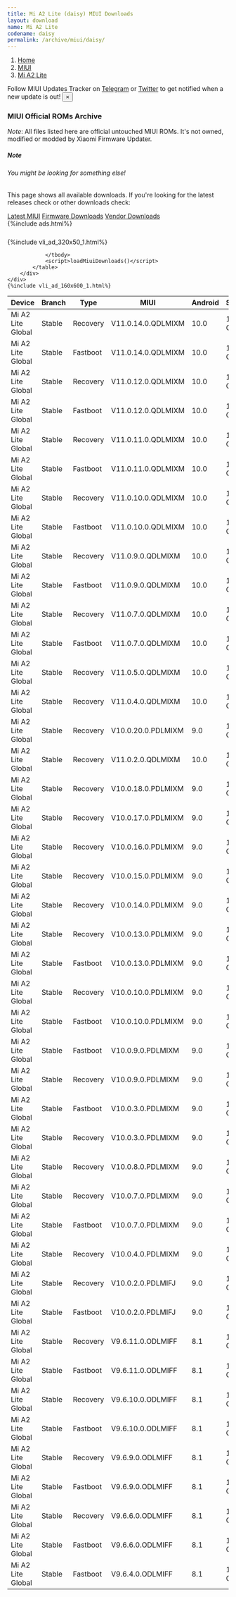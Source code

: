 ```yaml
---
title: Mi A2 Lite (daisy) MIUI Downloads
layout: download
name: Mi A2 Lite
codename: daisy
permalink: /archive/miui/daisy/
---
```

<nav aria-label="breadcrumb">
    <ol class="breadcrumb">
        <li class="breadcrumb-item"><a href="/">Home</a></li>
        <li class="breadcrumb-item"><a href="/miui/">MIUI</a></li>
        <li class="breadcrumb-item active" aria-current="page"><a href="/miui/daisy/">Mi A2 Lite</a></li>
    </ol>
</nav>
<div class="alert alert-primary alert-dismissible fade show" role="alert">
    Follow MIUI Updates Tracker on <a href="https://t.me/MIUIUpdatesTracker" class="alert-link">Telegram</a>
     or <a href="https://twitter.com/MiFwUpdater" class="alert-link">Twitter</a> to get notified when a new update is out!
    <button type="button" class="close" data-dismiss="alert" aria-label="Close">
        <span aria-hidden="true">&times;</span>
    </button>
</div>

### MIUI Official ROMs Archive
*Note*: All files listed here are official untouched MIUI ROMs. It's not owned, modified or modded by Xiaomi Firmware Updater.
<div class="card">
  <div class="card-body">
    <h5 class="card-title">Note</h5>
    <h6 class="card-subtitle mb-2 text-muted">You might be looking for something else!</h6>
    <p class="card-text">This page shows all available downloads.
     If you're looking for the latest releases check or other downloads check:</p>
    <a href="/miui/daisy/" class="card-link">Latest MIUI</a>
    <a href="/firmware/daisy/" class="card-link">Firmware Downloads</a>
    <a href="/vendor/daisy/" class="card-link">Vendor Downloads</a>
  </div>
</div>
{%include ads.html%}
<div class="row justify-content-center">
    <div class="col-10">
        <div class="table-responsive-md" style="margin-top: 25px;">
            {%include vli_ad_320x50_1.html%}
            <table id="miui" class="display dt-responsive nowrap compact table table-striped table-hover table-sm">
                <thead class="thead-dark">
                    <tr>
                        <th data-ref="device">Device</th>
                        <th data-ref="branch">Branch</th>
                        <th data-ref="type">Type</th>
                        <th data-ref="miui">MIUI</th>
                        <th data-ref="android">Android</th>
                        <th data-ref="size">Size</th>
                        <th data-ref="size">Date</th>
                        <th data-ref="link">Link</th>
                    </tr>
                </thead>
                <tbody>
                <tr><td>Mi A2 Lite Global</td><td>Stable</td><td>Recovery</td><td>V11.0.14.0.QDLMIXM</td><td>10.0</td><td>1.2 GB</td><td>2020-11-30</td><td><a href="/miui/daisy/stable/V11.0.14.0.QDLMIXM/">Download</a></td></tr>
<tr><td>Mi A2 Lite Global</td><td>Stable</td><td>Fastboot</td><td>V11.0.14.0.QDLMIXM</td><td>10.0</td><td>1.5 GB</td><td>2020-11-26</td><td><a href="/miui/daisy/stable/V11.0.14.0.QDLMIXM/">Download</a></td></tr>
<tr><td>Mi A2 Lite Global</td><td>Stable</td><td>Recovery</td><td>V11.0.12.0.QDLMIXM</td><td>10.0</td><td>1.2 GB</td><td>2020-10-19</td><td><a href="/miui/daisy/stable/V11.0.12.0.QDLMIXM/">Download</a></td></tr>
<tr><td>Mi A2 Lite Global</td><td>Stable</td><td>Fastboot</td><td>V11.0.12.0.QDLMIXM</td><td>10.0</td><td>1.5 GB</td><td>2020-10-12</td><td><a href="/miui/daisy/stable/V11.0.12.0.QDLMIXM/">Download</a></td></tr>
<tr><td>Mi A2 Lite Global</td><td>Stable</td><td>Recovery</td><td>V11.0.11.0.QDLMIXM</td><td>10.0</td><td>1.2 GB</td><td>2020-09-16</td><td><a href="/miui/daisy/stable/V11.0.11.0.QDLMIXM/">Download</a></td></tr>
<tr><td>Mi A2 Lite Global</td><td>Stable</td><td>Fastboot</td><td>V11.0.11.0.QDLMIXM</td><td>10.0</td><td>1.5 GB</td><td>2020-09-10</td><td><a href="/miui/daisy/stable/V11.0.11.0.QDLMIXM/">Download</a></td></tr>
<tr><td>Mi A2 Lite Global</td><td>Stable</td><td>Recovery</td><td>V11.0.10.0.QDLMIXM</td><td>10.0</td><td>1.2 GB</td><td>2020-08-18</td><td><a href="/miui/daisy/stable/V11.0.10.0.QDLMIXM/">Download</a></td></tr>
<tr><td>Mi A2 Lite Global</td><td>Stable</td><td>Fastboot</td><td>V11.0.10.0.QDLMIXM</td><td>10.0</td><td>1.5 GB</td><td>2020-08-11</td><td><a href="/miui/daisy/stable/V11.0.10.0.QDLMIXM/">Download</a></td></tr>
<tr><td>Mi A2 Lite Global</td><td>Stable</td><td>Recovery</td><td>V11.0.9.0.QDLMIXM</td><td>10.0</td><td>1.2 GB</td><td>2020-08-09</td><td><a href="/miui/daisy/stable/V11.0.9.0.QDLMIXM/">Download</a></td></tr>
<tr><td>Mi A2 Lite Global</td><td>Stable</td><td>Fastboot</td><td>V11.0.9.0.QDLMIXM</td><td>10.0</td><td>1.5 GB</td><td>2020-08-05</td><td><a href="/miui/daisy/stable/V11.0.9.0.QDLMIXM/">Download</a></td></tr>
<tr><td>Mi A2 Lite Global</td><td>Stable</td><td>Recovery</td><td>V11.0.7.0.QDLMIXM</td><td>10.0</td><td>1.2 GB</td><td>2020-06-23</td><td><a href="/miui/daisy/stable/V11.0.7.0.QDLMIXM/">Download</a></td></tr>
<tr><td>Mi A2 Lite Global</td><td>Stable</td><td>Fastboot</td><td>V11.0.7.0.QDLMIXM</td><td>10.0</td><td>1.5 GB</td><td>2020-06-17</td><td><a href="/miui/daisy/stable/V11.0.7.0.QDLMIXM/">Download</a></td></tr>
<tr><td>Mi A2 Lite Global</td><td>Stable</td><td>Recovery</td><td>V11.0.5.0.QDLMIXM</td><td>10.0</td><td>1.2 GB</td><td>2020-05-26</td><td><a href="/miui/daisy/stable/V11.0.5.0.QDLMIXM/">Download</a></td></tr>
<tr><td>Mi A2 Lite Global</td><td>Stable</td><td>Recovery</td><td>V11.0.4.0.QDLMIXM</td><td>10.0</td><td>1.2 GB</td><td>2020-04-14</td><td><a href="/miui/daisy/stable/V11.0.4.0.QDLMIXM/">Download</a></td></tr>
<tr><td>Mi A2 Lite Global</td><td>Stable</td><td>Recovery</td><td>V10.0.20.0.PDLMIXM</td><td>9.0</td><td>1.1 GB</td><td>2020-04-03</td><td><a href="/miui/daisy/stable/V10.0.20.0.PDLMIXM/">Download</a></td></tr>
<tr><td>Mi A2 Lite Global</td><td>Stable</td><td>Recovery</td><td>V11.0.2.0.QDLMIXM</td><td>10.0</td><td>1.1 GB</td><td>2020-03-09</td><td><a href="/miui/daisy/stable/V11.0.2.0.QDLMIXM/">Download</a></td></tr>
<tr><td>Mi A2 Lite Global</td><td>Stable</td><td>Recovery</td><td>V10.0.18.0.PDLMIXM</td><td>9.0</td><td>1.1 GB</td><td>2020-01-17</td><td><a href="/miui/daisy/stable/V10.0.18.0.PDLMIXM/">Download</a></td></tr>
<tr><td>Mi A2 Lite Global</td><td>Stable</td><td>Recovery</td><td>V10.0.17.0.PDLMIXM</td><td>9.0</td><td>1.1 GB</td><td>2019-12-13</td><td><a href="/miui/daisy/stable/V10.0.17.0.PDLMIXM/">Download</a></td></tr>
<tr><td>Mi A2 Lite Global</td><td>Stable</td><td>Recovery</td><td>V10.0.16.0.PDLMIXM</td><td>9.0</td><td>1.1 GB</td><td>2019-11-13</td><td><a href="/miui/daisy/stable/V10.0.16.0.PDLMIXM/">Download</a></td></tr>
<tr><td>Mi A2 Lite Global</td><td>Stable</td><td>Recovery</td><td>V10.0.15.0.PDLMIXM</td><td>9.0</td><td>1.1 GB</td><td>2019-10-18</td><td><a href="/miui/daisy/stable/V10.0.15.0.PDLMIXM/">Download</a></td></tr>
<tr><td>Mi A2 Lite Global</td><td>Stable</td><td>Recovery</td><td>V10.0.14.0.PDLMIXM</td><td>9.0</td><td>1.1 GB</td><td>2019-10-15</td><td><a href="/miui/daisy/stable/V10.0.14.0.PDLMIXM/">Download</a></td></tr>
<tr><td>Mi A2 Lite Global</td><td>Stable</td><td>Recovery</td><td>V10.0.13.0.PDLMIXM</td><td>9.0</td><td>1.1 GB</td><td>2019-08-20</td><td><a href="/miui/daisy/stable/V10.0.13.0.PDLMIXM/">Download</a></td></tr>
<tr><td>Mi A2 Lite Global</td><td>Stable</td><td>Fastboot</td><td>V10.0.13.0.PDLMIXM</td><td>9.0</td><td>1.7 GB</td><td>2019-08-13</td><td><a href="/miui/daisy/stable/V10.0.13.0.PDLMIXM/">Download</a></td></tr>
<tr><td>Mi A2 Lite Global</td><td>Stable</td><td>Recovery</td><td>V10.0.10.0.PDLMIXM</td><td>9.0</td><td>1.1 GB</td><td>2019-06-19</td><td><a href="/miui/daisy/stable/V10.0.10.0.PDLMIXM/">Download</a></td></tr>
<tr><td>Mi A2 Lite Global</td><td>Stable</td><td>Fastboot</td><td>V10.0.10.0.PDLMIXM</td><td>9.0</td><td>1.7 GB</td><td>2019-06-13</td><td><a href="/miui/daisy/stable/V10.0.10.0.PDLMIXM/">Download</a></td></tr>
<tr><td>Mi A2 Lite Global</td><td>Stable</td><td>Fastboot</td><td>V10.0.9.0.PDLMIXM</td><td>9.0</td><td>1.7 GB</td><td>2019-05-31</td><td><a href="/miui/daisy/stable/V10.0.9.0.PDLMIXM/">Download</a></td></tr>
<tr><td>Mi A2 Lite Global</td><td>Stable</td><td>Recovery</td><td>V10.0.9.0.PDLMIXM</td><td>9.0</td><td>1.1 GB</td><td>2019-05-20</td><td><a href="/miui/daisy/stable/V10.0.9.0.PDLMIXM/">Download</a></td></tr>
<tr><td>Mi A2 Lite Global</td><td>Stable</td><td>Fastboot</td><td>V10.0.3.0.PDLMIXM</td><td>9.0</td><td>1.7 GB</td><td>2019-05-04</td><td><a href="/miui/daisy/stable/V10.0.3.0.PDLMIXM/">Download</a></td></tr>
<tr><td>Mi A2 Lite Global</td><td>Stable</td><td>Recovery</td><td>V10.0.3.0.PDLMIXM</td><td>9.0</td><td>1.1 GB</td><td>2019-01-18</td><td><a href="/miui/daisy/stable/V10.0.3.0.PDLMIXM/">Download</a></td></tr>
<tr><td>Mi A2 Lite Global</td><td>Stable</td><td>Recovery</td><td>V10.0.8.0.PDLMIXM</td><td>9.0</td><td>1.1 GB</td><td>2019-04-26</td><td><a href="/miui/daisy/stable/V10.0.8.0.PDLMIXM/">Download</a></td></tr>
<tr><td>Mi A2 Lite Global</td><td>Stable</td><td>Recovery</td><td>V10.0.7.0.PDLMIXM</td><td>9.0</td><td>1.1 GB</td><td>2019-03-28</td><td><a href="/miui/daisy/stable/V10.0.7.0.PDLMIXM/">Download</a></td></tr>
<tr><td>Mi A2 Lite Global</td><td>Stable</td><td>Fastboot</td><td>V10.0.7.0.PDLMIXM</td><td>9.0</td><td>1.7 GB</td><td>2019-03-18</td><td><a href="/miui/daisy/stable/V10.0.7.0.PDLMIXM/">Download</a></td></tr>
<tr><td>Mi A2 Lite Global</td><td>Stable</td><td>Recovery</td><td>V10.0.4.0.PDLMIXM</td><td>9.0</td><td>1.1 GB</td><td>2019-02-19</td><td><a href="/miui/daisy/stable/V10.0.4.0.PDLMIXM/">Download</a></td></tr>
<tr><td>Mi A2 Lite Global</td><td>Stable</td><td>Recovery</td><td>V10.0.2.0.PDLMIFJ</td><td>9.0</td><td>1.1 GB</td><td>2019-01-02</td><td><a href="/miui/daisy/stable/V10.0.2.0.PDLMIFJ/">Download</a></td></tr>
<tr><td>Mi A2 Lite Global</td><td>Stable</td><td>Fastboot</td><td>V10.0.2.0.PDLMIFJ</td><td>9.0</td><td>1.7 GB</td><td>2018-12-21</td><td><a href="/miui/daisy/stable/V10.0.2.0.PDLMIFJ/">Download</a></td></tr>
<tr><td>Mi A2 Lite Global</td><td>Stable</td><td>Recovery</td><td>V9.6.11.0.ODLMIFF</td><td>8.1</td><td>1.0 GB</td><td>2018-11-28</td><td><a href="/miui/daisy/stable/V9.6.11.0.ODLMIFF/">Download</a></td></tr>
<tr><td>Mi A2 Lite Global</td><td>Stable</td><td>Fastboot</td><td>V9.6.11.0.ODLMIFF</td><td>8.1</td><td>1.7 GB</td><td>2018-11-12</td><td><a href="/miui/daisy/stable/V9.6.11.0.ODLMIFF/">Download</a></td></tr>
<tr><td>Mi A2 Lite Global</td><td>Stable</td><td>Recovery</td><td>V9.6.10.0.ODLMIFF</td><td>8.1</td><td>1.0 GB</td><td>2018-11-08</td><td><a href="/miui/daisy/stable/V9.6.10.0.ODLMIFF/">Download</a></td></tr>
<tr><td>Mi A2 Lite Global</td><td>Stable</td><td>Fastboot</td><td>V9.6.10.0.ODLMIFF</td><td>8.1</td><td>1.7 GB</td><td>2018-10-30</td><td><a href="/miui/daisy/stable/V9.6.10.0.ODLMIFF/">Download</a></td></tr>
<tr><td>Mi A2 Lite Global</td><td>Stable</td><td>Recovery</td><td>V9.6.9.0.ODLMIFF</td><td>8.1</td><td>1.0 GB</td><td>2018-10-17</td><td><a href="/miui/daisy/stable/V9.6.9.0.ODLMIFF/">Download</a></td></tr>
<tr><td>Mi A2 Lite Global</td><td>Stable</td><td>Fastboot</td><td>V9.6.9.0.ODLMIFF</td><td>8.1</td><td>1.7 GB</td><td>2018-10-10</td><td><a href="/miui/daisy/stable/V9.6.9.0.ODLMIFF/">Download</a></td></tr>
<tr><td>Mi A2 Lite Global</td><td>Stable</td><td>Recovery</td><td>V9.6.6.0.ODLMIFF</td><td>8.1</td><td>1.2 GB</td><td>2018-08-24</td><td><a href="/miui/daisy/stable/V9.6.6.0.ODLMIFF/">Download</a></td></tr>
<tr><td>Mi A2 Lite Global</td><td>Stable</td><td>Fastboot</td><td>V9.6.6.0.ODLMIFF</td><td>8.1</td><td>1.6 GB</td><td>2018-08-16</td><td><a href="/miui/daisy/stable/V9.6.6.0.ODLMIFF/">Download</a></td></tr>
<tr><td>Mi A2 Lite Global</td><td>Stable</td><td>Fastboot</td><td>V9.6.4.0.ODLMIFF</td><td>8.1</td><td>1.6 GB</td><td>2018-07-24</td><td><a href="/miui/daisy/stable/V9.6.4.0.ODLMIFF/">Download</a></td></tr>

                </tbody>
                <script>loadMiuiDownloads()</script>
            </table>
        </div>
    </div>
    {%include vli_ad_160x600_1.html%}
</div>
